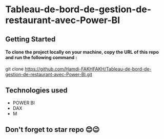 # Tableau-de-bord-de-gestion-de-restaurant-avec-Power-BI
## Getting Started
#### To clone the project locally on your machine, copy the URL of this repo and run the following command :
git clone https://github.com/Hamdi-FAKHFAKH/Tableau-de-bord-de-gestion-de-restaurant-avec-Power-BI.git
## Technologies used
* POWER BI
* DAX
* M
## Don't forget to star repo 😊😉

